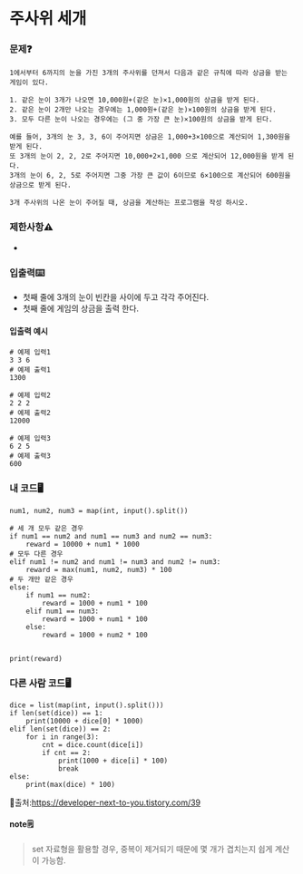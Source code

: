 # 주사위 세개

### 문제❓
```
1에서부터 6까지의 눈을 가진 3개의 주사위를 던져서 다음과 같은 규칙에 따라 상금을 받는 게임이 있다.

1. 같은 눈이 3개가 나오면 10,000원+(같은 눈)×1,000원의 상금을 받게 된다.
2. 같은 눈이 2개만 나오는 경우에는 1,000원+(같은 눈)×100원의 상금을 받게 된다.
3. 모두 다른 눈이 나오는 경우에는 (그 중 가장 큰 눈)×100원의 상금을 받게 된다.

예를 들어, 3개의 눈 3, 3, 6이 주어지면 상금은 1,000+3×100으로 계산되어 1,300원을 받게 된다. 
또 3개의 눈이 2, 2, 2로 주어지면 10,000+2×1,000 으로 계산되어 12,000원을 받게 된다. 
3개의 눈이 6, 2, 5로 주어지면 그중 가장 큰 값이 6이므로 6×100으로 계산되어 600원을 상금으로 받게 된다.

3개 주사위의 나온 눈이 주어질 때, 상금을 계산하는 프로그램을 작성 하시오.
```

### 제한사항⚠️
*

### 입출력⌨️
* 첫째 줄에 3개의 눈이 빈칸을 사이에 두고 각각 주어진다.
* 첫째 줄에 게임의 상금을 출력 한다.

#### 입출력 예시
```
# 예제 입력1
3 3 6    
# 예제 출력1
1300

# 예제 입력2
2 2 2
# 예제 출력2
12000

# 예제 입력3
6 2 5
# 예제 출력3
600
```

### 내 코드🖥️
```
num1, num2, num3 = map(int, input().split())

# 세 개 모두 같은 경우
if num1 == num2 and num1 == num3 and num2 == num3:
    reward = 10000 + num1 * 1000
# 모두 다른 경우
elif num1 != num2 and num1 != num3 and num2 != num3:
    reward = max(num1, num2, num3) * 100
# 두 개만 같은 경우
else:
    if num1 == num2:
        reward = 1000 + num1 * 100
    elif num1 == num3:
        reward = 1000 + num1 * 100
    else:
        reward = 1000 + num2 * 100


print(reward)
```

### 다른 사람 코드🖥️
```
dice = list(map(int, input().split()))
if len(set(dice)) == 1:
    print(10000 + dice[0] * 1000)
elif len(set(dice)) == 2:
    for i in range(3):
        cnt = dice.count(dice[i])
        if cnt == 2:
            print(1000 + dice[i] * 100)
            break
else:
    print(max(dice) * 100)
```
🔗출처:https://developer-next-to-you.tistory.com/39
#### note🗒️
> set 자료형을 활용할 경우, 중복이 제거되기 때문에 몇 개가 겹치는지 쉽게 계산이 가능함.
